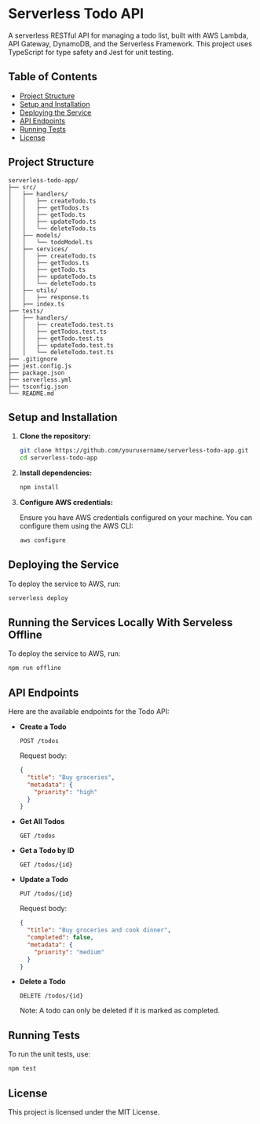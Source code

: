 # Serverless Todo API

A serverless RESTful API for managing a todo list, built with AWS Lambda, API Gateway, DynamoDB, and the Serverless Framework. This project uses TypeScript for type safety and Jest for unit testing.

## Table of Contents

- [Project Structure](#project-structure)
- [Setup and Installation](#setup-and-installation)
- [Deploying the Service](#deploying-the-service)
- [API Endpoints](#api-endpoints)
- [Running Tests](#running-tests)
- [License](#license)

## Project Structure

```plaintext
serverless-todo-app/
├── src/
│   ├── handlers/
│   │   ├── createTodo.ts
│   │   ├── getTodos.ts
│   │   ├── getTodo.ts
│   │   ├── updateTodo.ts
│   │   └── deleteTodo.ts
│   ├── models/
│   │   └── todoModel.ts
│   ├── services/
│   │   ├── createTodo.ts
│   │   ├── getTodos.ts
│   │   ├── getTodo.ts
│   │   ├── updateTodo.ts
│   │   └── deleteTodo.ts
│   ├── utils/
│   │   ├── response.ts
│   ├── index.ts
├── tests/
│   ├── handlers/
│   │   ├── createTodo.test.ts
│   │   ├── getTodos.test.ts
│   │   ├── getTodo.test.ts
│   │   ├── updateTodo.test.ts
│   │   └── deleteTodo.test.ts
├── .gitignore
├── jest.config.js
├── package.json
├── serverless.yml
├── tsconfig.json
└── README.md
```

## Setup and Installation

1. **Clone the repository:**

   ```sh
   git clone https://github.com/yourusername/serverless-todo-app.git
   cd serverless-todo-app
   ```

2. **Install dependencies:**

   ```sh
   npm install
   ```

3. **Configure AWS credentials:**

   Ensure you have AWS credentials configured on your machine. You can configure them using the AWS CLI:

   ```sh
   aws configure
   ```

## Deploying the Service

To deploy the service to AWS, run:

```sh
serverless deploy
```

## Running the Services Locally With Serveless Offline

To deploy the service to AWS, run:

```sh
npm run offline
```

## API Endpoints

Here are the available endpoints for the Todo API:

- **Create a Todo**

  ```http
  POST /todos
  ```

  Request body:

  ```json
  {
    "title": "Buy groceries",
    "metadata": {
      "priority": "high"
    }
  }
  ```

- **Get All Todos**

  ```http
  GET /todos
  ```

- **Get a Todo by ID**

  ```http
  GET /todos/{id}
  ```

- **Update a Todo**

  ```http
  PUT /todos/{id}
  ```

  Request body:

  ```json
  {
    "title": "Buy groceries and cook dinner",
    "completed": false,
    "metadata": {
      "priority": "medium"
    }
  }
  ```

- **Delete a Todo**

  ```http
  DELETE /todos/{id}
  ```

  Note: A todo can only be deleted if it is marked as completed.

## Running Tests

To run the unit tests, use:

```sh
npm test
```

## License

This project is licensed under the MIT License.
